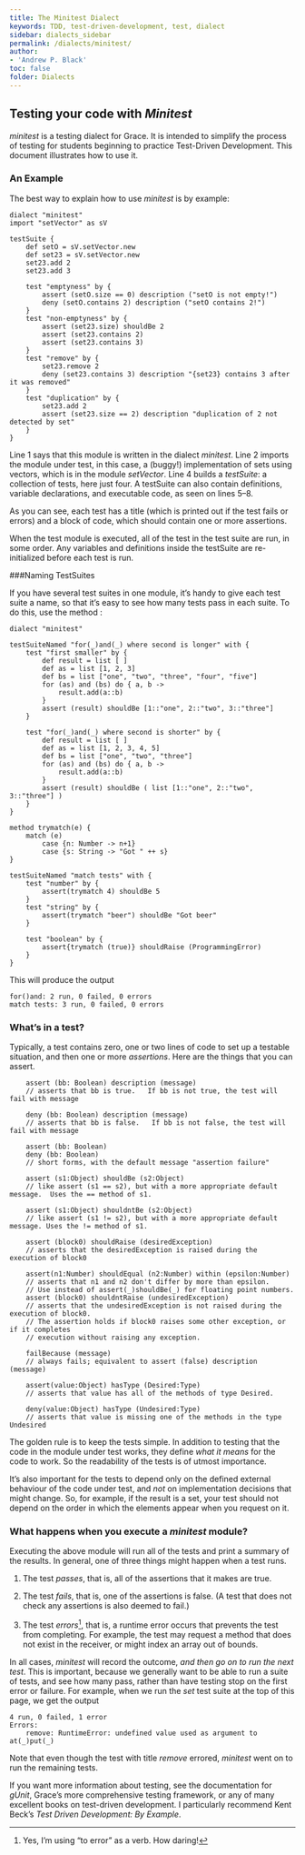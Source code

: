 ```yaml
---
title: The Minitest Dialect
keywords: TDD, test-driven-development, test, dialect
sidebar: dialects_sidebar
permalink: /dialects/minitest/
author:
- 'Andrew P. Black'
toc: false
folder: Dialects
---
```



## Testing your code with _Minitest_


*minitest* is a testing dialect for Grace. It is intended to simplify
the process of testing for students beginning to practice Test-Driven
Development. This document illustrates how to use it.

### An Example


The best way to explain how to use *minitest* is by example:

    dialect "minitest"
    import "setVector" as sV

    testSuite {
        def setO = sV.setVector.new
        def set23 = sV.setVector.new
        set23.add 2
        set23.add 3

        test "emptyness" by {
            assert (setO.size == 0) description ("setO is not empty!")
            deny (setO.contains 2) description ("setO contains 2!")
        }
        test "non-emptyness" by {
            assert (set23.size) shouldBe 2
            assert (set23.contains 2)
            assert (set23.contains 3)
        }
        test "remove" by {
            set23.remove 2
            deny (set23.contains 3) description "{set23} contains 3 after it was removed"
        }
        test "duplication" by {
            set23.add 2
            assert (set23.size == 2) description "duplication of 2 not detected by set"
        }
    }

Line 1 says that this module is written in the dialect *minitest*. Line
2 imports the module under test, in this case, a (buggy!) implementation
of sets using vectors, which is in the module *setVector*. Line 4 builds
a *testSuite*: a collection of tests, here just four. A testSuite can
also contain definitions, variable declarations, and executable code, as
seen on lines 5–8.

As you can see, each test has a title (which is printed out if the test
fails or errors) and a block of code, which should contain one or more
assertions.

When the test module is executed, all of the test in the test suite are
run, in some order. Any variables and definitions inside the testSuite
are re-initialized before each test is run.

###Naming TestSuites


If you have several test suites in one module, it’s handy to give each
test suite a name, so that it’s easy to see how many tests pass in each
suite. To do this, use the method :

    dialect "minitest"

    testSuiteNamed "for(_)and(_) where second is longer" with {
        test "first smaller" by {
            def result = list [ ]
            def as = list [1, 2, 3]
            def bs = list ["one", "two", "three", "four", "five"]
            for (as) and (bs) do { a, b ->
                result.add(a::b)
            }
            assert (result) shouldBe [1::"one", 2::"two", 3::"three"]
        }

        test "for(_)and(_) where second is shorter" by {
            def result = list [ ]
            def as = list [1, 2, 3, 4, 5]
            def bs = list ["one", "two", "three"]
            for (as) and (bs) do { a, b ->
                result.add(a::b)
            }
            assert (result) shouldBe ( list [1::"one", 2::"two", 3::"three"] )
        }
    }

    method trymatch(e) {
        match (e)
            case {n: Number -> n+1}
            case {s: String -> "Got " ++ s}
    }

    testSuiteNamed "match tests" with {
        test "number" by {
            assert(trymatch 4) shouldBe 5
        }
        test "string" by {
            assert(trymatch "beer") shouldBe "Got beer"
        }

        test "boolean" by {
            assert{trymatch (true)} shouldRaise (ProgrammingError)
        }
    }

This will produce the output

    for()and: 2 run, 0 failed, 0 errors
    match tests: 3 run, 0 failed, 0 errors

### What’s in a test?


Typically, a test contains zero, one or two lines of code to set up a
testable situation, and then one or more *assertions*. Here are the
things that you can assert.


        assert (bb: Boolean) description (message)
        // asserts that bb is true.   If bb is not true, the test will fail with message

        deny (bb: Boolean) description (message)
        // asserts that bb is false.   If bb is not false, the test will fail with message

        assert (bb: Boolean)
        deny (bb: Boolean)
        // short forms, with the default message "assertion failure"

        assert (s1:Object) shouldBe (s2:Object)
        // like assert (s1 == s2), but with a more appropriate default message.  Uses the == method of s1.

        assert (s1:Object) shouldntBe (s2:Object)
        // like assert (s1 != s2), but with a more appropriate default message. Uses the != method of s1.

        assert (block0) shouldRaise (desiredException)
        // asserts that the desiredException is raised during the execution of block0

        assert(n1:Number) shouldEqual (n2:Number) within (epsilon:Number)
        // asserts that n1 and n2 don't differ by more than epsilon.
        // Use instead of assert(_)shouldBe(_) for floating point numbers.
        assert (block0) shouldntRaise (undesiredException)
        // asserts that the undesiredException is not raised during the execution of block0.
        // The assertion holds if block0 raises some other exception, or if it completes
        // execution without raising any exception.

        failBecause (message)
        // always fails; equivalent to assert (false) description (message)

        assert(value:Object) hasType (Desired:Type)
        // asserts that value has all of the methods of type Desired.

        deny(value:Object) hasType (Undesired:Type)
        // asserts that value is missing one of the methods in the type Undesired

The golden rule is to keep the tests simple. In addition to testing that
the code in the module under test works, they define *what it means* for
the code to work. So the readability of the tests is of utmost
importance.

It’s also important for the tests to depend only on the defined external
behaviour of the code under test, and *not* on implementation decisions
that might change. So, for example, if the result is a set, your test
should not depend on the order in which the elements appear when you
request on it.

### What happens when you execute a *minitest* module?


Executing the above module will run all of the tests and print a summary
of the results. In general, one of three things might happen when a test
runs.

1.  The test *passes*, that is, all of the assertions that it makes
    are true.

2.  The test *fails*, that is, one of the assertions is false. (A test that
    does not check any assertions is also deemed to fail.)

3.  The test *errors*[^1], that is, a runtime error occurs that prevents
    the test from completing. For example, the test may request a method
    that does not exist in the receiver, or might index an array out
    of bounds.

In all cases, *minitest* will record the outcome, *and then go on to run
the next test*. This is important, because we generally want to be able
to run a suite of tests, and see how many pass, rather than have testing
stop on the first error or failure. For example, when we run the _set_
test suite at the top of this page, we get the output

    4 run, 0 failed, 1 error
    Errors:
        remove: RuntimeError: undefined value used as argument to at(_)put(_)

Note that even though the test with title *remove* errored, *minitest*
went on to run the remaining tests.

If you want more information about testing, see the documentation for
*gUnit*, Grace’s more comprehensive testing framework, or any of many
excellent books on test-driven development. I particularly recommend
Kent Beck’s *Test Driven Development: By Example*.

[^1]: Yes, I’m using “to error” as a verb. How daring!
